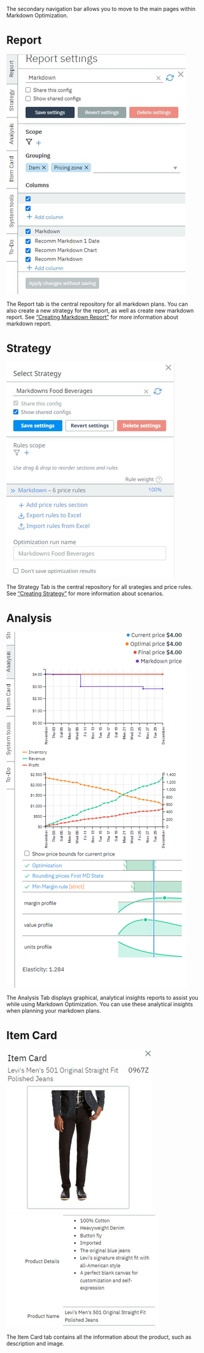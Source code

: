 The secondary navigation bar allows you to move to the main pages within 
Markdown Optimization.


# Report 
![](../media/image15.JPG)

The Report tab is the central repository for all markdown plans.
You can also create a new strategy for the report, as well as create new markdown report.
See [“Creating Markdown Report”](../process/report)  for more information about 
markdown report.

# Strategy 
![](../media/image10.JPG)

The Strategy Tab is the central repository for all srategies and price rules.
See [“Creating Strategy”](../process/strategy)  for more information about scenarios.

# Analysis 
![](../media/image1.png)

The Analysis Tab displays graphical, analytical insights reports to assist you 
while using Markdown Optimization. You can use these analytical insights when 
planning your markdown plans.

# Item Card
![](../media/image32.JPG)![](../media/image31.png)

The Item Card tab contains all the information about the product, such as description and image. 
